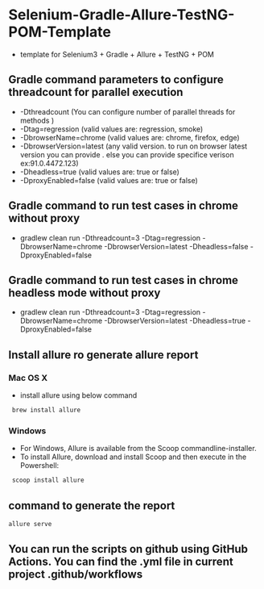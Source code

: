 # Selenium-Gradle-Allure-TestNG-POM-Template
- template for Selenium3 + Gradle + Allure + TestNG + POM

## Gradle command parameters to configure threadcount for parallel execution
- -Dthreadcount (You can configure number of parallel threads for methods )
- -Dtag=regression (valid values are: regression, smoke)
- -DbrowserName=chrome (valid values are: chrome, firefox, edge)
- -DbrowserVersion=latest (any valid version. to run on browser latest version you can provide <latest>. else you can provide specifice verison ex:91.0.4472.123) 
- -Dheadless=true (valid values are: true or false)
- -DproxyEnabled=false (valid values are: true or false)

## Gradle command to run test cases in chrome without proxy
- gradlew clean run -Dthreadcount=3 -Dtag=regression -DbrowserName=chrome -DbrowserVersion=latest -Dheadless=false -DproxyEnabled=false
 
## Gradle command to run test cases in chrome headless mode without proxy
- gradlew clean run -Dthreadcount=3 -Dtag=regression -DbrowserName=chrome -DbrowserVersion=latest -Dheadless=true -DproxyEnabled=false

## Install allure ro generate allure report
 ###  Mac OS X
 - install allure using below command
  ```bash
   brew install allure
 ```
 ###  Windows
 - For Windows, Allure is available from the Scoop commandline-installer.
 - To install Allure, download and install Scoop and then execute in the Powershell:
  ```bash
   scoop install allure
 ```
## command to generate the report
   ```bash
   allure serve
 ```
 
 ## You can run the scripts on github using GitHub Actions. You can find the .yml file in current project .github/workflows

